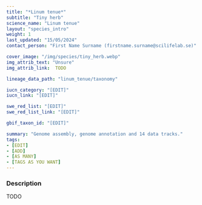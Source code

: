 ```yaml
---
title: "*Linum tenue*"
subtitle: "Tiny herb"
science_name: "Linum tenue"
layout: "species_intro"
weight: 1
last_updated: "15/05/2024"
contact_person: "First Name Surname (firstname.surname@scilifelab.se)"

cover_image: "/img/species/tiny_herb.webp"
img_attrib_text: "Unsure"
img_attrib_link:  TODO

lineage_data_path: "linum_tenue/taxonomy"

iucn_category: "[EDIT]"
iucn_link: "[EDIT]"

swe_red_list: "[EDIT]"
swe_red_list_link: "[EDIT]"

gbif_taxon_id: "[EDIT]"

summary: "Genome assembly, genome annotation and 14 data tracks."
tags:
- [EDIT]
- [ADD]
- [AS MANY]
- [TAGS AS YOU WANT]
---
```


### Description

TODO
